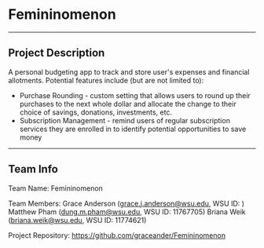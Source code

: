 # Femininomenon
------------------------
## Project Description
A personal budgeting app to track and store user's expenses and financial allotments. 
Potential features include (but are not limited to):
* Purchase Rounding - custom setting that allows users to round up their purchases to the next whole dollar and allocate the change to their choice of savings, donations, investments, etc.
* Subscription Management - remind users of regular subscription services they are enrolled in to identify potential opportunities to save money
------------------------
## Team Info
Team Name: Femininomenon

Team Members: Grace Anderson (grace.j.anderson@wsu.edu, WSU ID: )
              Matthew Pham (dung.m.pham@wsu.edu, WSU ID: 11767705)
              Briana Weik (briana.weik@wsu.edu, WSU ID: 11774621)
              
Project Repository: https://github.com/graceander/Femininomenon
